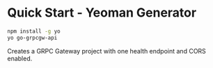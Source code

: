 # Quick Start - Yeoman Generator
```bash
npm install -g yo
yo go-grpcgw-api
```
Creates a GRPC Gateway project with one health endpoint and CORS enabled.



